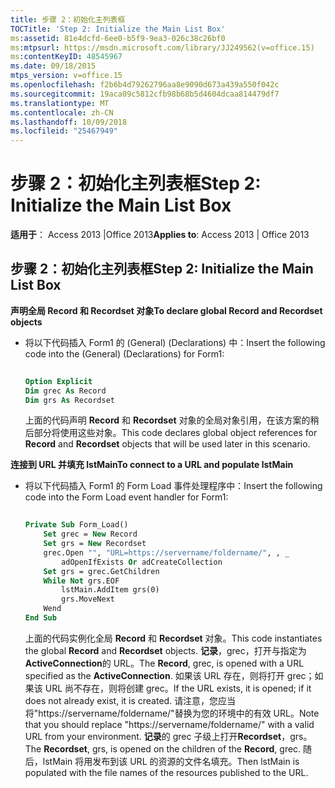 ```yaml
---
title: 步骤 2：初始化主列表框
TOCTitle: 'Step 2: Initialize the Main List Box'
ms:assetid: 81e4dcfd-6ee0-b5f9-9ea3-026c38c26bf0
ms:mtpsurl: https://msdn.microsoft.com/library/JJ249562(v=office.15)
ms:contentKeyID: 48545967
ms.date: 09/18/2015
mtps_version: v=office.15
ms.openlocfilehash: f2b6b4d79262796aa8e9090d673a439a550f042c
ms.sourcegitcommit: 19aca09c5812cfb98b68b5d4604dcaa814479df7
ms.translationtype: MT
ms.contentlocale: zh-CN
ms.lasthandoff: 10/09/2018
ms.locfileid: "25467949"
---
```

# <a name="step-2-initialize-the-main-list-box"></a><span data-ttu-id="9392d-102">步骤 2：初始化主列表框</span><span class="sxs-lookup"><span data-stu-id="9392d-102">Step 2: Initialize the Main List Box</span></span>


<span data-ttu-id="9392d-103">**适用于**： Access 2013 |Office 2013</span><span class="sxs-lookup"><span data-stu-id="9392d-103">**Applies to**: Access 2013 | Office 2013</span></span>

## <a name="step-2-initialize-the-main-list-box"></a><span data-ttu-id="9392d-104">步骤 2：初始化主列表框</span><span class="sxs-lookup"><span data-stu-id="9392d-104">Step 2: Initialize the Main List Box</span></span>

<span data-ttu-id="9392d-105">**声明全局 Record 和 Recordset 对象**</span><span class="sxs-lookup"><span data-stu-id="9392d-105">**To declare global Record and Recordset objects**</span></span>

  - <span data-ttu-id="9392d-106">将以下代码插入 Form1 的 (General) (Declarations) 中：</span><span class="sxs-lookup"><span data-stu-id="9392d-106">Insert the following code into the (General) (Declarations) for Form1:</span></span>
    
    ```vb 
     
    Option Explicit 
    Dim grec As Record 
    Dim grs As Recordset 
    ```
    
    <span data-ttu-id="9392d-107">上面的代码声明 **Record** 和 **Recordset** 对象的全局对象引用，在该方案的稍后部分将使用这些对象。</span><span class="sxs-lookup"><span data-stu-id="9392d-107">This code declares global object references for **Record** and **Recordset** objects that will be used later in this scenario.</span></span>

<span data-ttu-id="9392d-108">**连接到 URL 并填充 lstMain**</span><span class="sxs-lookup"><span data-stu-id="9392d-108">**To connect to a URL and populate lstMain**</span></span>

  - <span data-ttu-id="9392d-109">将以下代码插入 Form1 的 Form Load 事件处理程序中：</span><span class="sxs-lookup"><span data-stu-id="9392d-109">Insert the following code into the Form Load event handler for Form1:</span></span>
    
    ```vb 
     
    Private Sub Form_Load() 
        Set grec = New Record 
        Set grs = New Recordset 
        grec.Open "", "URL=https://servername/foldername/", , _ 
            adOpenIfExists Or adCreateCollection 
        Set grs = grec.GetChildren 
        While Not grs.EOF 
            lstMain.AddItem grs(0) 
            grs.MoveNext 
        Wend 
    End Sub 
    ```
    
    <span data-ttu-id="9392d-110">上面的代码实例化全局 **Record** 和 **Recordset** 对象。</span><span class="sxs-lookup"><span data-stu-id="9392d-110">This code instantiates the global **Record** and **Recordset** objects.</span></span> <span data-ttu-id="9392d-111">**记录**，grec，打开与指定为**ActiveConnection**的 URL。</span><span class="sxs-lookup"><span data-stu-id="9392d-111">The **Record**, grec, is opened with a URL specified as the **ActiveConnection**.</span></span> <span data-ttu-id="9392d-112">如果该 URL 存在，则将打开 grec；如果该 URL 尚不存在，则将创建 grec。</span><span class="sxs-lookup"><span data-stu-id="9392d-112">If the URL exists, it is opened; if it does not already exist, it is created.</span></span> <span data-ttu-id="9392d-113">请注意，您应当将"https://servername/foldername/"替换为您的环境中的有效 URL。</span><span class="sxs-lookup"><span data-stu-id="9392d-113">Note that you should replace "https://servername/foldername/" with a valid URL from your environment.</span></span> <span data-ttu-id="9392d-114">**记录**的 grec 子级上打开**Recordset**，grs。</span><span class="sxs-lookup"><span data-stu-id="9392d-114">The **Recordset**, grs, is opened on the children of the **Record**, grec.</span></span> <span data-ttu-id="9392d-115">随后，lstMain 将用发布到该 URL 的资源的文件名填充。</span><span class="sxs-lookup"><span data-stu-id="9392d-115">Then lstMain is populated with the file names of the resources published to the URL.</span></span>

